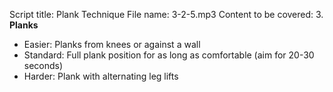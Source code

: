 Script title: Plank Technique
File name: 3-2-5.mp3
Content to be covered:
3. **Planks**

- Easier: Planks from knees or against a wall
- Standard: Full plank position for as long as comfortable (aim for 20-30 seconds)
- Harder: Plank with alternating leg lifts